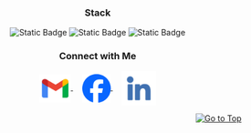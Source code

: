 <h3 align="center">Stack</h3>
<div align='center'>
<img alt="Static Badge" src="https://img.shields.io/badge/Laravel-red">
<img alt="Static Badge" src="https://img.shields.io/badge/Livewire-blue">
<img alt="Static Badge" src="https://img.shields.io/badge/Vue-green">
</div>

<h3 align="center">Connect with Me</h3>
<p align="center">
  <a href="mailto:jaysonjonesbooc.jjb@gmail.com" target="_blank">
    <img align="center" src="assets/gmail.png" alt="mail" height="50" width="55" />
  </a>
  &nbsp;&nbsp;&nbsp;
  <a href="https://facebook.com/sonjyaaa" target="_blank">
    <img align="center" src="assets/facebook.png" alt="website" height="50" width="50" />
  </a>
  &nbsp;&nbsp;&nbsp;
  <a href="https://www.linkedin.com/in/jayson-jones-booc-839490169/" target="_blank">
    <img align="center" src="assets/linkedin.png" alt="linkedin" height="60" width="60" />
  </a>
</p>

<p align="right"><a href="#top"><img src="https://img.shields.io/static/v1?label&message=Go+to+Top&color=0b6ab3&style=flat&logo" alt="Go to Top" /></a></p>